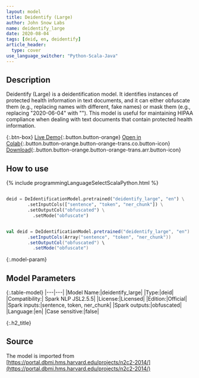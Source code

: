 ```yaml
---
layout: model
title: Deidentify (Large)
author: John Snow Labs
name: deidentify_large
date: 2020-08-04
tags: [deid, en, deidentify]
article_header:
  type: cover
use_language_switcher: "Python-Scala-Java"
---
```


## Description
Deidentify (Large) is a deidentification model. It identifies instances of protected health information in text documents, and it can either obfuscate them (e.g., replacing names with different, fake names) or mask them (e.g., replacing "2020-06-04" with "<DATE>"). This model is useful for maintaining HIPAA compliance when dealing with text documents that contain protected health information.

{:.btn-box}
[Live Demo](https://demo.johnsnowlabs.com/healthcare/DEID_PHI_TEXT){:.button.button-orange}
[Open in Colab](https://colab.research.google.com/github/JohnSnowLabs/spark-nlp-workshop/blob/master/tutorials/streamlit_notebooks/healthcare/DEID_PHI_TEXT.ipynb){:.button.button-orange.button-orange-trans.co.button-icon}
[Download](||https://s3.amazonaws.com/auxdata.johnsnowlabs.com/clinical/models/nerdl_deid_en_1.8.0_2.4_1545462443516.zip){:.button.button-orange.button-orange-trans.arr.button-icon}

## How to use 

{% include programmingLanguageSelectScalaPython.html %}

```python

deid = DeIdentificationModel.pretrained("deidentify_large", "en") \
        .setInputCols(["sentence", "token", "ner_chunk"]) \
        .setOutputCol("obfuscated") \
          .setMode("obfuscate")
```

```scala

val deid = DeIdentificationModel.pretrained("deidentify_large", "en")
        .setInputCols(Array("sentence", "token", "ner_chunk"))
        .setOutputCol("obfuscated") \
          .setMode("obfuscate")
```

{:.model-param}
## Model Parameters

{:.table-model}
|---|---|
|Model Name:|deidentify_large|
|Type:|deid|
|Compatibility:| Spark NLP JSL2.5.5|
|License:|Licensed|
|Edition:|Official|
|Spark inputs:|sentence, token, ner_chunk|
|Spark outputs:|obfuscated|
|Language:|en|
|Case sensitive:|false|


{:.h2_title}
## Source
The model is imported from [https://portal.dbmi.hms.harvard.edu/projects/n2c2-2014/](https://portal.dbmi.hms.harvard.edu/projects/n2c2-2014/)